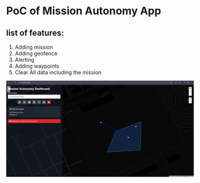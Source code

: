 # PoC of Mission Autonomy App

## list of features:
1. Adding mission
2. Adding geofence
3. Alerting
4. Adding waypoints
5. Clear All data including the mission

![App](https://github.com/wal99d/mission-autonomy/blob/main/app.png)
